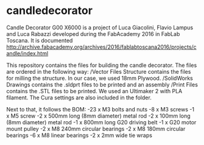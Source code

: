 # candledecorator
Candle Decorator G00 X6000 is a project of Luca Giacolini, Flavio Lampus and Luca Rabazzi developed during the FabAcademy 2016 in FabLab Toscana. It is documented http://archive.fabacademy.org/archives/2016/fablabtoscana2016/projects/candle/index.html

This repository contains the files for building the candle decorator.
The files are ordered in the following way:
/Vector Files Structure contains the files for milling the structure. In our case, we used 18mm Plywood.
/SolidWorks Drawings contains the .sldprt files to be printed and an assembly
/Print Files contains the .STL files to be printed. We used an Ultimaker 2 with PLA filament. The Cura settings are also included in the folder.

Next to that, it follows the BOM:
-23 x M3 bolts and nuts
-8 x M3 screws
-1 x M5 screw
-2 x 500mm long (8mm diameter) metal rod
-2 x 100mm long (8mm diameter) metal rod
-1 x 800mm long G20 driving belt
-1 x G20 motor mount pulley
-2 x M8 240mm circular bearings
-2 x M8 180mm circular bearings
-6 x M8 linear bearings
-2 x 2mm wide tie wraps

